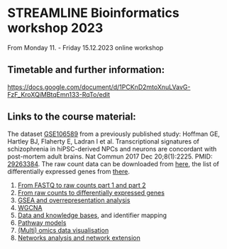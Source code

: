 # STREAMLINE Bioinformatics workshop 2023
From Monday 11. - Friday 15.12.2023 online workshop

## Timetable and further information:
https://docs.google.com/document/d/1PCKnD2mtoXnuLVavG-FzF_KroXQiMBtqEmn133-RqTo/edit 

## Links to the course material:

The dataset [GSE106589](https://www.ncbi.nlm.nih.gov/geo/query/acc.cgi?acc=GSE106589) from a previously published study: Hoffman GE, Hartley BJ, Flaherty E, Ladran I et al. Transcriptional signatures of schizophrenia in hiPSC-derived NPCs and neurons are concordant with post-mortem adult brains. Nat Commun 2017 Dec 20;8(1):2225. PMID: [29263384](https://doi.org/10.1038/s41467-017-02330-5). The raw count data can be downloaded from [here](), the list of differentially expressed genes from [there]().


1. [From FASTQ to raw counts part 1 and part 2](https://github.com/fehrhart/STREAMLINEworkshop.github.io/blob/main/FASTQ-%3Erawcounts.md)
2. [From raw counts to differentially expressed genes](https://github.com/fehrhart/STREAMLINEworkshop.github.io/blob/main/DESeq2.md)
3. [GSEA and overrepresentation analysis](https://github.com/fehrhart/STREAMLINEworkshop.github.io/blob/main/GSEA.md)
4. [WGCNA](https://github.com/fehrhart/STREAMLINEworkshop.github.io/blob/main/WGCNA.md)
5. [Data and knowledge bases](https://github.com/fehrhart/STREAMLINEworkshop.github.io/blob/main/DataAndKnowledgebases.md), and identifier mapping
6. [Pathway models](https://github.com/fehrhart/STREAMLINEworkshop.github.io/blob/main/PathwayModels.md)
7. [(Multi) omics data visualisation](https://github.com/fehrhart/STREAMLINEworkshop.github.io/blob/main/PathwayDataVisualisation.md)
8. [Networks analysis and network extension](https://github.com/fehrhart/STREAMLINEworkshop.github.io/blob/main/NetworkAnalysis.md)
